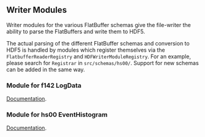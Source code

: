 ## Writer Modules

Writer modules for the various FlatBuffer schemas give the file-writer the
ability to parse the FlatBuffers and write them to HDF5.

The actual parsing of the different FlatBuffer schemas and conversion to HDF5 is
handled by modules which register themselves via the `FlatbufferReaderRegistry`
and `HDFWriterModuleRegistry`.  For an example, please search for `Registrar` in
`src/schemas/hs00/`.  Support for new schemas can be added in the same way.


### Module for f142 LogData

[Documentation](writer_module_f142_log_data.md).


### Module for hs00 EventHistogram

[Documentation](writer_module_hs00_event_histogram.md).
